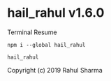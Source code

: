 # hail_rahul v1.6.0
Terminal Resume

```npm i --global hail_rahul```

```hail_rahul```

Copyright (c) 2019 Rahul Sharma
